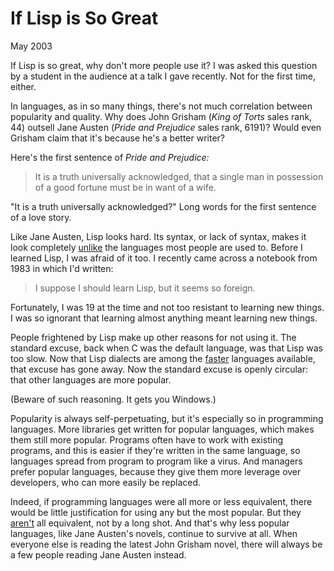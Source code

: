 # If Lisp is So Great

May 2003  
  
If Lisp is so great, why don't more people use it? I was 
asked this question by a student in the audience at a 
talk I gave recently. Not for the first time, either.  
  
In languages, as in so many things, there's not much 
correlation between popularity and quality. Why does 
John Grisham (*King of Torts* sales rank, 44) outsell
Jane Austen (*Pride and Prejudice* sales rank, 6191)?
Would even Grisham claim that it's because he's a better
writer?  
  
Here's the first sentence of *Pride and Prejudice:*

> 
> It is a truth universally acknowledged, that a single man 
> in possession of a good fortune must be in want of a
> wife.
> 


"It is a truth universally acknowledged?" Long words for
the first sentence of a love story.  
  
Like Jane Austen, Lisp looks hard. Its syntax, or lack
of syntax, makes it look completely [unlike](https://sep.yimg.com/ty/cdn/paulgraham/acl2.lisp?t=1595850613&) 
the languages
most people are used to. Before I learned Lisp, I was afraid
of it too. I recently came across a notebook from 1983
in which I'd written:

> 
> I suppose I should learn Lisp, but it seems so foreign.
> 


Fortunately, I was 19 at the time and not too resistant to learning
new things. I was so ignorant that learning
almost anything meant learning new things.  
  
People frightened by Lisp make up other reasons for not
using it. The standard
excuse, back when C was the default language, was that Lisp
was too slow. Now that Lisp dialects are among
the [faster](http://shootout.alioth.debian.org/benchmark.php?test=nestedloop&lang=all&sort=cpu)
languages available, that excuse has gone away.
Now the standard excuse is openly circular: that other languages
are more popular.  
  
(Beware of such reasoning. It gets you Windows.)  
  
Popularity is always self-perpetuating, but it's especially
so in programming languages. More libraries
get written for popular languages, which makes them still
more popular. Programs often have to work with existing programs,
and this is easier if they're written in the same language,
so languages spread from program to program like a virus.
And managers prefer popular languages, because they give them 
more leverage over developers, who can more easily be replaced.  
  
Indeed, if programming languages were all more or less equivalent,
there would be little justification for using any but the most
popular. But they [aren't](icad.html) all equivalent, not by a long
shot. And that's why less popular languages, like Jane Austen's 
novels, continue to survive at all. When everyone else is reading 
the latest John Grisham novel, there will always be a few people 
reading Jane Austen instead.  
  
